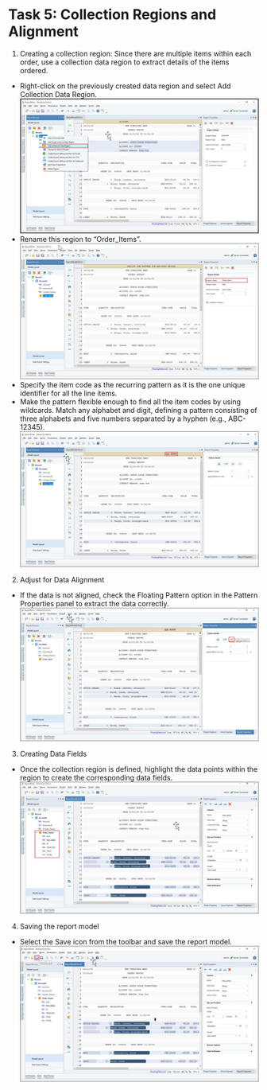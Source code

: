 # Task 5: Collection Regions and Alignment #
1. Creating a collection region:
Since there are multiple items within each order, use a collection data region to extract details of the items ordered.
+   Right-click on the previously created data region and select Add Collection Data Region.
![alt image](https://github.com/Raghukashyap1143/Astera-s-lab/blob/main/LabguideBhav/9.png?raw=true)
+   Rename this region to “Order_Items”.
![alt image](https://github.com/Raghukashyap1143/Astera-s-lab/blob/main/LabguideBhav/10.png?raw=true)
+   Specify the item code as the recurring pattern as it is the one unique identifier for all the line items.
+   Make the pattern flexible enough to find all the item codes by using wildcards. Match any alphabet and digit, defining a pattern consisting of three alphabets and five numbers separated by a hyphen (e.g., ABC-12345).
![alt image](https://github.com/Raghukashyap1143/Astera-s-lab/blob/main/LabguideBhav/11.png?raw=true)
2. Adjust for Data Alignment
+   If the data is not aligned, check the Floating Pattern option in the Pattern Properties panel to extract the data correctly.
![alt image](https://github.com/Raghukashyap1143/Astera-s-lab/blob/main/LabguideBhav/12.png?raw=true)

3. Creating Data Fields
+   Once the collection region is defined, highlight the data points within the region to create the corresponding data fields.
![alt image](https://github.com/Raghukashyap1143/Astera-s-lab/blob/main/LabguideBhav/13.png?raw=true)
4. Saving the report model
+   Select the Save icon from the toolbar and save the report model.
![alt image](https://github.com/Raghukashyap1143/Astera-s-lab/blob/main/LabguideBhav/14.png?raw=true)






